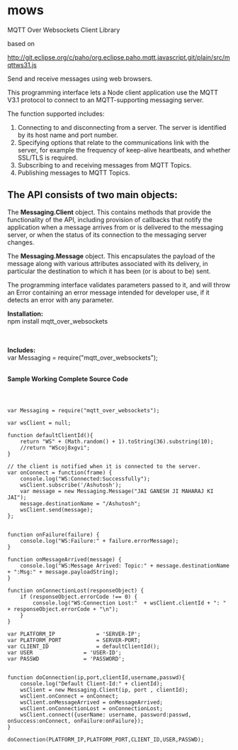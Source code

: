 mows
====

MQTT Over Websockets Client Library

based on 

http://git.eclipse.org/c/paho/org.eclipse.paho.mqtt.javascript.git/plain/src/mqttws31.js 

Send and receive messages using web browsers.

<p>

This programming interface lets a Node client application use the MQTT V3.1 protocol to
connect to an MQTT-supporting messaging server.

The function supported includes:
<ol>
<li>Connecting to and disconnecting from a server. The server is identified by its host name and port number.
<li>Specifying options that relate to the communications link with the server,
for example the frequency of keep-alive heartbeats, and whether SSL/TLS is required.
<li>Subscribing to and receiving messages from MQTT Topics.
<li>Publishing messages to MQTT Topics.
</ol>
<p>
<h2>The API consists of two main objects:</h2>
The <b>Messaging.Client</b> object. This contains methods that provide the functionality of the API,
including provision of callbacks that notify the application when a message arrives from or is delivered to the messaging server,
or when the status of its connection to the messaging server changes.
<p>
The <b>Messaging.Message</b> object. This encapsulates the payload of the message along with various attributes
associated with its delivery, in particular the destination to which it has been (or is about to be) sent.
<p>
The programming interface validates parameters passed to it, and will throw an Error containing an error message
intended for developer use, if it detects an error with any parameter.
<p>

<b>
Installation:
</b></br>
npm install mqtt_over_websockets

</br></br>
<b>Includes:
</b></br>
var Messaging = require("mqtt_over_websockets");
</br></br>


<b>
Sample Working Complete Source Code
</b>

<pre><code>


var Messaging = require("mqtt_over_websockets");

var wsClient = null;

function defaultClientId(){
	return "WS" + (Math.random() + 1).toString(36).substring(10);
	//return "WScoj8xgvi";
}

// the client is notified when it is connected to the server.
var onConnect = function(frame) {
	console.log("WS:Connected:Successfully");
	wsClient.subscribe('/Ashutosh');
	var message = new Messaging.Message("JAI GANESH JI MAHARAJ KI JAI");
	message.destinationName = "/Ashutosh";
  	wsClient.send(message);
};


function onFailure(failure) {
	console.log("WS:Failure:" + failure.errorMessage);
}

function onMessageArrived(message) {
	console.log("WS:Message Arrived: Topic:" + message.destinationName + ":Msg:" + message.payloadString);
}

function onConnectionLost(responseObject) {
	if (responseObject.errorCode !== 0) {
		console.log("WS:Connection Lost:"  + wsClient.clientId + ": " + responseObject.errorCode + "\n");
	}
}

var PLATFORM_IP 			= 'SERVER-IP';
var PLATFORM_PORT 			= SERVER-PORT;
var CLIENT_ID 				= defaultClientId();
var USER 				= 'USER-ID';
var PASSWD 				= 'PASSWORD';


function doConnection(ip,port,clientId,username,passwd){
	console.log("Default Client-Id:" + clientId);
	wsClient = new Messaging.Client(ip, port , clientId);
	wsClient.onConnect = onConnect;
	wsClient.onMessageArrived = onMessageArrived;
	wsClient.onConnectionLost = onConnectionLost;
	wsClient.connect({userName: username, password:passwd, onSuccess:onConnect, onFailure:onFailure});
}

doConnection(PLATFORM_IP,PLATFORM_PORT,CLIENT_ID,USER,PASSWD);


</code></pre>
